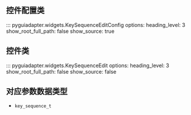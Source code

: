 ## 控件配置类

::: pyguiadapter.widgets.KeySequenceEditConfig
    options:
        heading_level: 3
        show_root_full_path: false
        show_source: true

## 控件类

::: pyguiadapter.widgets.KeySequenceEdit
    options:
        heading_level: 3
        show_root_full_path: false
        show_source: false


## 对应参数数据类型

- `key_sequence_t`
